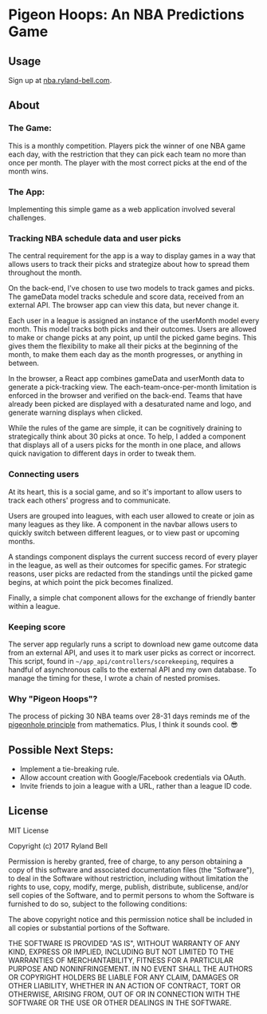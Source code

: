 # Pigeon Hoops: An NBA Predictions Game

## Usage
Sign up at [nba.ryland-bell.com](nba.ryland-bell.com).

## About


### The Game:
This is a monthly competition. Players pick the winner of one NBA game each day, with the restriction that they can pick each team no more than once per month. The player with the most correct picks at the end of the month wins.

### The App:
Implementing this simple game as a web application involved several challenges.

### Tracking NBA schedule data and user picks
The central requirement for the app is a way to display games in a way that allows users to track their picks and strategize about how to spread them throughout the month.

On the back-end, I've chosen to use two models to track games and picks. The gameData model tracks schedule and score data, received from an external API. The browser app can view this data, but never change it. 

Each user in a league is assigned an instance of the userMonth model every month. This model tracks both picks and their outcomes. Users are allowed to make or change picks at any point, up until the picked game begins. This gives them the flexibility to make all their picks at the beginning of the month, to make them each day as the month progresses, or anything in between.

In the browser, a React app combines gameData and userMonth data to generate a pick-tracking view. The each-team-once-per-month limitation is enforced in the browser and verified on the back-end. Teams that have already been picked are displayed with a desaturated name and logo, and generate warning displays when clicked.

While the rules of the game are simple, it can be cognitively draining to strategically think about 30 picks at once. To help, I added a component that displays all of a users picks for the month in one place, and allows quick navigation to different days in order to tweak them.

### Connecting users
At its heart, this is a social game, and so it's important to allow users to track each others' progress and to communicate. 

Users are grouped into leagues, with each user allowed to create or join as many leagues as they like. A component in the navbar allows users to quickly switch between different leagues, or to view past or upcoming months.

A standings component displays the current success record of every player in the league, as well as their outcomes for specific games. For strategic reasons, user picks are redacted from the standings until the picked game begins, at which point the pick becomes finalized.

Finally, a simple chat component allows for the exchange of friendly banter within a league.

### Keeping score
The server app regularly runs a script to download new game outcome data from an external API, and uses it to mark user picks as correct or incorrect. This script, found in `~/app_api/controllers/scorekeeping`, requires a handful of asynchronous calls to the external API and my own database. To manage the timing for these, I wrote a chain of nested promises.

### Why "Pigeon Hoops"?
The process of picking 30 NBA teams over 28-31 days reminds me of the [pigeonhole principle](https://en.wikipedia.org/wiki/Pigeonhole_principle) from mathematics. Plus, I think it sounds cool. 😎 

## Possible Next Steps:
* Implement a tie-breaking rule.
* Allow account creation with Google/Facebook credentials via OAuth.
* Invite friends to join a league with a URL, rather than a league ID code.

## License

MIT License

Copyright (c) 2017 Ryland Bell

Permission is hereby granted, free of charge, to any person obtaining a copy
of this software and associated documentation files (the "Software"), to deal
in the Software without restriction, including without limitation the rights
to use, copy, modify, merge, publish, distribute, sublicense, and/or sell
copies of the Software, and to permit persons to whom the Software is
furnished to do so, subject to the following conditions:

The above copyright notice and this permission notice shall be included in all
copies or substantial portions of the Software.

THE SOFTWARE IS PROVIDED "AS IS", WITHOUT WARRANTY OF ANY KIND, EXPRESS OR
IMPLIED, INCLUDING BUT NOT LIMITED TO THE WARRANTIES OF MERCHANTABILITY,
FITNESS FOR A PARTICULAR PURPOSE AND NONINFRINGEMENT. IN NO EVENT SHALL THE
AUTHORS OR COPYRIGHT HOLDERS BE LIABLE FOR ANY CLAIM, DAMAGES OR OTHER
LIABILITY, WHETHER IN AN ACTION OF CONTRACT, TORT OR OTHERWISE, ARISING FROM,
OUT OF OR IN CONNECTION WITH THE SOFTWARE OR THE USE OR OTHER DEALINGS IN THE
SOFTWARE.